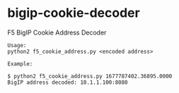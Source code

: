 bigip-cookie-decoder
====================

F5 BigIP Cookie Address Decoder

```
Usage:
python2 f5_cookie_address.py <encoded address>

Example:

$ python2 f5_cookie_address.py 1677787402.36895.0000
BigIP address decoded: 10.1.1.100:8080
```

